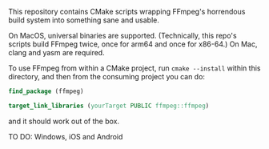 This repository contains CMake scripts wrapping FFmpeg's horrendous build system into something sane and usable.

On MacOS, universal binaries are supported. (Technically, this repo's scripts build FFmpeg twice, once for arm64 and once for x86-64.) On Mac, clang and yasm are required.

To use FFmpeg from within a CMake project, run `cmake --install` within this directory, and then from the consuming project you can do:
```cmake
find_package (ffmpeg)

target_link_libraries (yourTarget PUBLIC ffmpeg::ffmpeg)
```
and it should work out of the box.

TO DO: Windows, iOS and Android

